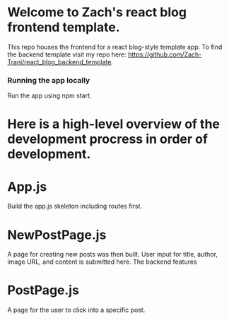 # Welcome to Zach's react blog frontend template.
This repo houses the frontend for a react blog-style template app.
To find the backend template visit my repo here: https://github.com/Zach-Trani/react_blog_backend_template.


### Running the app locally
Run the app using npm start.


# Here is a high-level overview of the development procress in order of development.


# App.js
Build the app.js skeleton including routes first.


# NewPostPage.js
A page for creating new posts was then built. User input for title, author, image URL, and content is submitted here. The backend features 


# PostPage.js
A page for the user to click into a specific post.